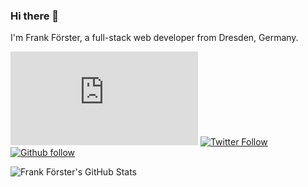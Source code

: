 ### Hi there 👋

I'm Frank Förster, a full-stack web developer from Dresden, Germany.

[![Website](https://img.shields.io/website?label=🌐%20%20frankfoerster.com&style=flat-square&url=https%3A%2F%2Ffrankfoerster.com)](https://frankfoerster.com)
[![Twitter Follow](https://img.shields.io/twitter/follow/frfoerster?color=1da1f2&logo=twitter&style=flat-square)](https://twitter.com/frfoerster)
[![Github follow](https://img.shields.io/github/followers/frankfoerster?label=Follow&logo=github&style=flat-square)](https://github.com/frankfoerster)

![Frank Förster's GitHub Stats](https://github-readme-stats.vercel.app/api?username=frankfoerster&count_private=true&show_icons=true&bg_color=151f2a&icon_color=f3b712&title_color=f3b712&text_color=fcfcfd)
